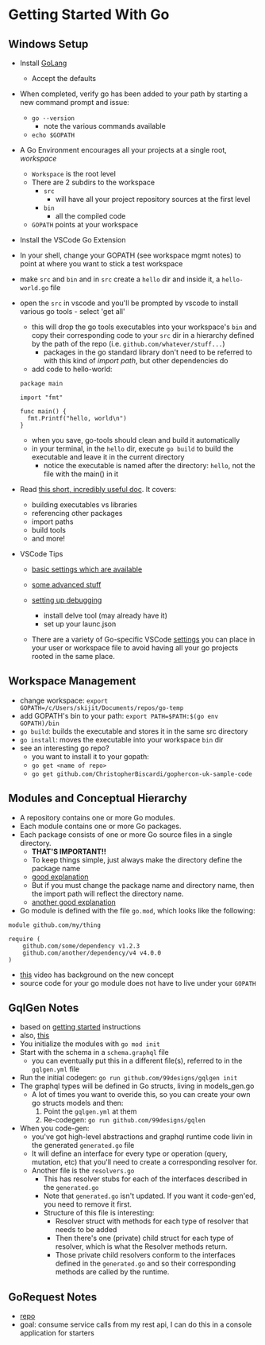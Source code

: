 Getting Started With Go
=================

## Windows Setup
- Install [GoLang](https://golang.org/)
  - Accept the defaults
- When completed, verify go has been added to your path by starting a new command prompt and issue:
  - `go --version`
    - note the various commands available
  - `echo $GOPATH`
- A Go Environment encourages all your projects at a single root, *workspace*
  - `Workspace` is the root level 
  - There are 2 subdirs to the workspace
    - `src`
      - will have all your project repository sources at the first level
    - `bin`
      - all the compiled code
  - `GOPATH` points at your workspace
- Install the VSCode Go Extension 
- In your shell, change your GOPATH (see workspace mgmt notes) to point at where you want to stick a test workspace
- make `src` and `bin` and in `src` create a `hello` dir and inside it, a `hello-world.go` file
- open the `src` in vscode and you'll be prompted by vscode to install various go tools - select 'get all'
  - this will drop the go tools executables into your workspace's `bin` and copy their corresponding code to your `src` dir in a hierarchy defined by the path of the repo (i.e. `github.com/whatever/stuff...`)
    - packages in the go standard library don't need to be referred to with this kind of *import path*, but other dependencies do
  - add code to hello-world:

  ```(go)
  package main

  import "fmt"

  func main() {
    fmt.Printf("hello, world\n")
  }
  ```

  - when you save, go-tools should clean and build it automatically
  - in your terminal, in the `hello` dir, execute `go build` to build the executable and leave it in the current directory
    - notice the executable is named after the directory: `hello`, not the file with the main() in it
- Read [this short, incredibly useful doc](https://golang.org/doc/code.html).  It covers:
  - building executables vs libraries
  - referencing other packages
  - import paths
  - build tools
  - and more!
- VSCode Tips
  - [basic settings which are available](https://code.visualstudio.com/docs/languages/go)
  - [some advanced stuff](https://github.com/Microsoft/vscode-go/wiki/GOPATH-in-the-VS-Code-Go-extension)
  - [setting up debugging](https://github.com/Microsoft/vscode-go/wiki/Debugging-Go-code-using-VS-Code)
    - install delve tool (may already have it)
    - set up your launc.json


  - There are a variety of Go-specific VSCode [settings](https://github.com/Microsoft/vscode-go/wiki/GOPATH-in-the-VS-Code-Go-extension) you can place in your user or workspace file to avoid having all your go projects rooted in the same place.

## Workspace Management
- change workspace: `export GOPATH=/c/Users/skijit/Documents/repos/go-temp`
- add GOPATH's bin to your path: `export PATH=$PATH:$(go env GOPATH)/bin`
- `go build`: builds the executable and stores it in the same src directory
- `go install`: moves the executable into your workspace `bin` dir
- see an interesting go repo?
  - you want to install it to your gopath:
  - `go get <name of repo>`
  - `go get github.com/ChristopherBiscardi/gophercon-uk-sample-code`

## Modules and Conceptual Hierarchy
- A repository contains one or more Go modules.
- Each module contains one or more Go packages.
- Each package consists of one or more Go source files in a single directory. 
  - **THAT'S IMPORTANT!!**
  - To keep things simple, just always make the directory define the package name
  - [good explanation](https://stackoverflow.com/questions/43579838/relationship-between-a-package-statement-and-the-directory-of-a-go-file)
  - But if you must change the package name and directory name, then the import path will reflect the directory name.
  - [another good explanation](https://groups.google.com/forum/#!topic/golang-nuts/oawcWAhO4Ow)
- Go module is defined with the file `go.mod`, which looks like the following:

```
module github.com/my/thing

require (
    github.com/some/dependency v1.2.3
    github.com/another/dependency/v4 v4.0.0
)
```

- [this](https://www.youtube.com/watch?v=F8nrpe0XWRg&list=PLq2Nv-Sh8EbbIjQgDzapOFeVfv5bGOoPE&index=3&t=0s) video has background on the new concept
- source code for your go module does not have to live under your `GOPATH`

## GqlGen Notes
- based on [getting started](https://gqlgen.com/getting-started/) instructions
- also, [this](https://github.com/ChristopherBiscardi/gophercon-uk-sample-code)
- You initialize the modules with `go mod init`
- Start with the schema in a `schema.graphql` file
  - you can eventually put this in a different file(s), referred to in the `gqlgen.yml` file
- Run the initial codegen: `go run github.com/99designs/gqlgen init`
- The graphql types will be defined in Go structs, living in models_gen.go
  - A lot of times you want to overide this, so you can create your own go structs models and then:
    1. Point the `gqlgen.yml` at them
    2. Re-codegen: `go run github.com/99designs/gqlen`
- When you code-gen:
  - you've got high-level abstractions and graphql runtime code livin in the generated `generated.go` file
  - It will define an interface for every type or operation (query, mutation, etc) that you'll need to create a corresponding resolver for.
  - Another file is the `resolvers.go`
    - This has resolver stubs for each of the interfaces described in the `generated.go`
    - Note that `generated.go` isn't updated.  If you want it code-gen'ed, you need to remove it first.
    - Structure of this file is interesting:
      - Resolver struct with methods for each type of resolver that needs to be added
      - Then there's one (private) child struct for each type of resolver, which is what the Resolver methods return.
      - Those private child resolvers conform to the interfaces defined in the `generated.go` and so their corresponding methods are called by the runtime.
    
## GoRequest Notes
- [repo](https://github.com/parnurzeal/gorequest)
- goal: consume service calls from my rest api, I can do this in a console application for starters

	
